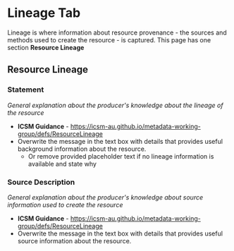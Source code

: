 # Lineage Tab
Lineage is where information about resource provenance - the sources and methods used to create the resource - is captured.
This page has one section **Resource Lineage**

## Resource Lineage 
### Statement
_General explanation about the producer's knowledge about the lineage of the resource_
* **ICSM Guidance** - https://icsm-au.github.io/metadata-working-group/defs/ResourceLineage
* Overwrite the message in the text box with details that provides useful background information about the resource.
    * Or remove provided placeholder text if no lineage information is available and state why

### Source Description
_General explanation about the producer's knowledge about source information used to create the resource_
* **ICSM Guidance** - https://icsm-au.github.io/metadata-working-group/defs/ResourceLineage
* Overwrite the message in the text box with details that provides useful source information about the resource.
